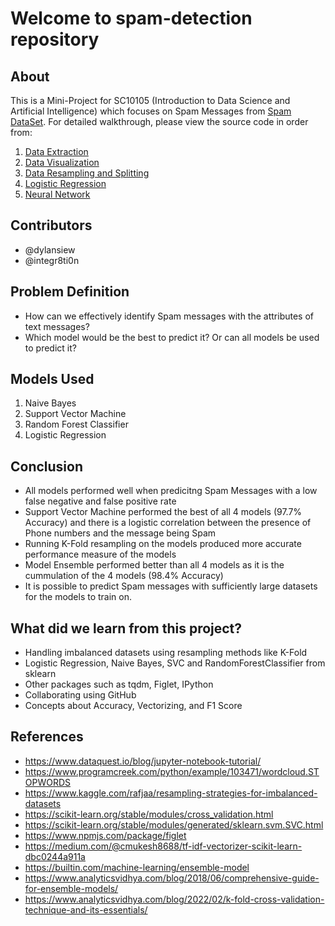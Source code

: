 # Welcome to spam-detection repository

## About

This is a Mini-Project for SC10105 (Introduction to Data Science and Artificial Intelligence) which focuses on Spam Messages from [Spam DataSet](https://www.kaggle.com/datasets/uciml/sms-spam-collection-dataset). For detailed walkthrough, please view the source code in order from:

1. [Data Extraction](https://github.com/nicklimmm/movie-analysis/blob/main/data-extraction.ipynb)
2. [Data Visualization](https://github.com/nicklimmm/movie-analysis/blob/main/data-visualization.ipynb)
3. [Data Resampling and Splitting](https://github.com/nicklimmm/movie-analysis/blob/main/data-resampling-and-splitting.ipynb)
4. [Logistic Regression](https://github.com/nicklimmm/movie-analysis/blob/main/logistic-regression.ipynb)
5. [Neural Network](https://github.com/nicklimmm/movie-analysis/blob/main/neural-network.ipynb)
  
## Contributors

- @dylansiew 
- @integr8ti0n

## Problem Definition

- How can we effectively identify Spam messages with the attributes of text messages?
- Which model would be the best to predict it? Or can all models be used to predict it?

## Models Used

1. Naive Bayes
2. Support Vector Machine
3. Random Forest Classifier
4. Logistic Regression

## Conclusion

- All models performed well when predicitng Spam Messages with a low false negative and false positive rate
- Support Vector Machine performed the best of all 4 models (97.7% Accuracy) and there is a logistic correlation between the presence of Phone numbers and the message being Spam
- Running K-Fold resampling on the models produced more accurate performance measure of the models  
- Model Ensemble performed better than all 4 models as it is the cummulation of the 4 models (98.4% Accuracy)
- It is possible to predict Spam messages with sufficiently large datasets for the models to train on. 

## What did we learn from this project?

- Handling imbalanced datasets using resampling methods like K-Fold
- Logistic Regression, Naive Bayes, SVC and RandomForestClassifier from sklearn
- Other packages such as tqdm, Figlet, IPython
- Collaborating using GitHub
- Concepts about Accuracy, Vectorizing, and F1 Score

## References

- <https://www.dataquest.io/blog/jupyter-notebook-tutorial/>
- <https://www.programcreek.com/python/example/103471/wordcloud.STOPWORDS>
- <https://www.kaggle.com/rafjaa/resampling-strategies-for-imbalanced-datasets>
- <https://scikit-learn.org/stable/modules/cross_validation.html>
- <https://scikit-learn.org/stable/modules/generated/sklearn.svm.SVC.html>
- <https://www.npmjs.com/package/figlet>
- <https://medium.com/@cmukesh8688/tf-idf-vectorizer-scikit-learn-dbc0244a911a>
- <https://builtin.com/machine-learning/ensemble-model>
- <https://www.analyticsvidhya.com/blog/2018/06/comprehensive-guide-for-ensemble-models/>
- <https://www.analyticsvidhya.com/blog/2022/02/k-fold-cross-validation-technique-and-its-essentials/>
